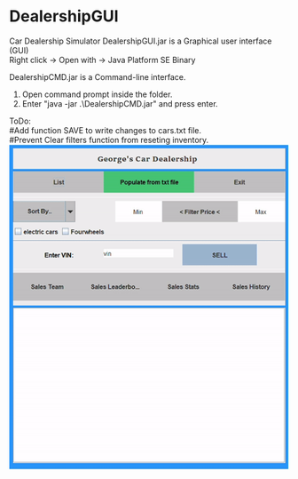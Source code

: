 # DealershipGUI
Car Dealership Simulator
DealershipGUI.jar is a Graphical user interface (GUI)  
Right click -> Open with -> Java Platform SE Binary

DealershipCMD.jar is a Command-line interface.
1) Open command prompt inside the folder.
2) Enter "java -jar .\DealershipCMD.jar" and press enter.

ToDo:  
#Add function SAVE to write changes to cars.txt file.  
#Prevent Clear filters function from reseting inventory.  
![example](dealership.gif)
